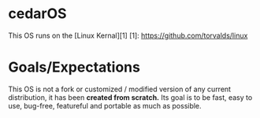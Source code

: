 cedarOS
=======

This OS runs on the [Linux Kernal][1]
[1]: https://github.com/torvalds/linux

Goals/Expectations
==================
This OS is not a fork or customized / modified version of any current distribution, it has been **created from scratch.**
Its goal is to be fast, easy to use, bug-free, featureful and portable as much as possible.
